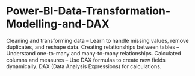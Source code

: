 # Power-BI-Data-Transformation-Modelling-and-DAX
Cleaning and transforming data – Learn to handle missing values, remove duplicates, and reshape data. Creating relationships between tables – Understand one-to-many and many-to-many relationships. Calculated columns and measures – Use DAX formulas to create new fields dynamically. DAX (Data Analysis Expressions) for calculations.
